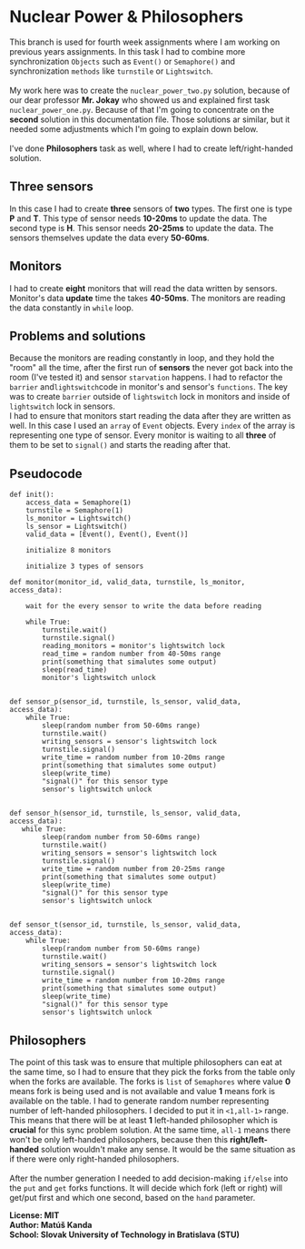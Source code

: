 # Nuclear Power & Philosophers
This branch is used for fourth week assignments where I am working on previous years
assignments. In this task I had to combine more synchronization ```Objects``` such as 
```Event()``` or ```Semaphore()```  and  synchronization ```methods``` like ```turnstile```
or ```Lightswitch```.\
\
My work here was to create the ```nuclear_power_two.py``` solution, because of our dear 
professor **Mr. Jokay** who showed us and explained first task ```nuclear_power_one.py```.
Because of that I'm going to concentrate on the **second** solution in this documentation
file. Those solutions ar similar, but it needed some adjustments which I'm going to explain
down below.\
\
I've done **Philosophers** task as well, where I had to create left/right-handed solution.

## Three sensors
In this case I had to create **three** sensors of **two** types. The first one is type 
**P** and **T**. This type of sensor needs **10-20ms** to update the data. The second type
is **H**. This sensor needs **20-25ms** to update the data. The sensors themselves update
the data every **50-60ms**.

## Monitors
I had to create **eight** monitors that will read the data written by sensors. Monitor's
data **update** time the takes **40-50ms**. The monitors are reading the data constantly
in ```while``` loop.

## Problems and solutions
Because the monitors are reading constantly in loop, and they hold the "room" all the time,
after the first run of **sensors** the never got back into the room (I've tested it) and 
sensor ```starvation``` happens. I had to refactor the ```barrier``` and```lightswitch```code 
in monitor's and sensor's ```functions```. The key was to create ```barrier``` 
outside of ```lightswitch``` lock in monitors and inside of ```lightswitch``` lock 
in sensors.\
I had to ensure that monitors start reading the data after they are written as well. In
this case I used an ```array``` of ```Event``` objects. Every ```index``` of the array
is representing one type of sensor. Every monitor is waiting to all **three** of them to
be set to ```signal()``` and starts the reading after that.

## Pseudocode
```    
def init():
    access_data = Semaphore(1)
    turnstile = Semaphore(1)
    ls_monitor = Lightswitch()
    ls_sensor = Lightswitch()
    valid_data = [Event(), Event(), Event()]

    initialize 8 monitors

    initialize 3 types of sensors
    
def monitor(monitor_id, valid_data, turnstile, ls_monitor, access_data):

    wait for the every sensor to write the data before reading
    
    while True:
        turnstile.wait()
        turnstile.signal()
        reading_monitors = monitor's lightswitch lock
        read_time = random number from 40-50ms range 
        print(something that simalutes some output)
        sleep(read_time)
        monitor's lightswitch unlock


def sensor_p(sensor_id, turnstile, ls_sensor, valid_data, access_data):
    while True:
        sleep(random number from 50-60ms range)
        turnstile.wait()
        writing_sensors = sensor's lightswitch lock
        turnstile.signal()
        write_time = random number from 10-20ms range 
        print(something that simalutes some output)
        sleep(write_time)
        "signal()" for this sensor type
        sensor's lightswitch unlock
        
        
def sensor_h(sensor_id, turnstile, ls_sensor, valid_data, access_data):
   while True:
        sleep(random number from 50-60ms range)
        turnstile.wait()
        writing_sensors = sensor's lightswitch lock
        turnstile.signal()
        write_time = random number from 20-25ms range 
        print(something that simalutes some output)
        sleep(write_time)
        "signal()" for this sensor type
        sensor's lightswitch unlock

        
def sensor_t(sensor_id, turnstile, ls_sensor, valid_data, access_data):
    while True:
        sleep(random number from 50-60ms range)
        turnstile.wait()
        writing_sensors = sensor's lightswitch lock
        turnstile.signal()
        write_time = random number from 10-20ms range 
        print(something that simalutes some output)
        sleep(write_time)
        "signal()" for this sensor type
        sensor's lightswitch unlock
``` 

## Philosophers
The point of this task was to ensure that multiple philosophers can eat at the same time,
so I had to ensure that they pick the forks from the table only when the forks are available.
The forks is ```list``` of ```Semaphores``` where value **0** means fork is being used
and is not available and value **1** means fork is available on the table. I had to generate
random number representing number of left-handed philosophers. I decided to put it in
```<1,all-1>``` range. This means that there will be at least **1** left-handed philosopher
which is **crucial** for this sync problem solution. At the same time, ```all-1``` means
there won't be only left-handed philosophers, because then this **right/left-handed** solution
wouldn't make any sense. It would be the same situation as if there were only right-handed
philosophers.\
\
After the number generation I needed to add decision-making ```if/else``` into the
```put``` and ```get``` forks functions. It will decide which fork (left or right) will
get/put first and which one second, based on the ```hand``` parameter.

**License: MIT\
Author: Matúš Kanda\
School: Slovak University of Technology in Bratislava (STU)**

